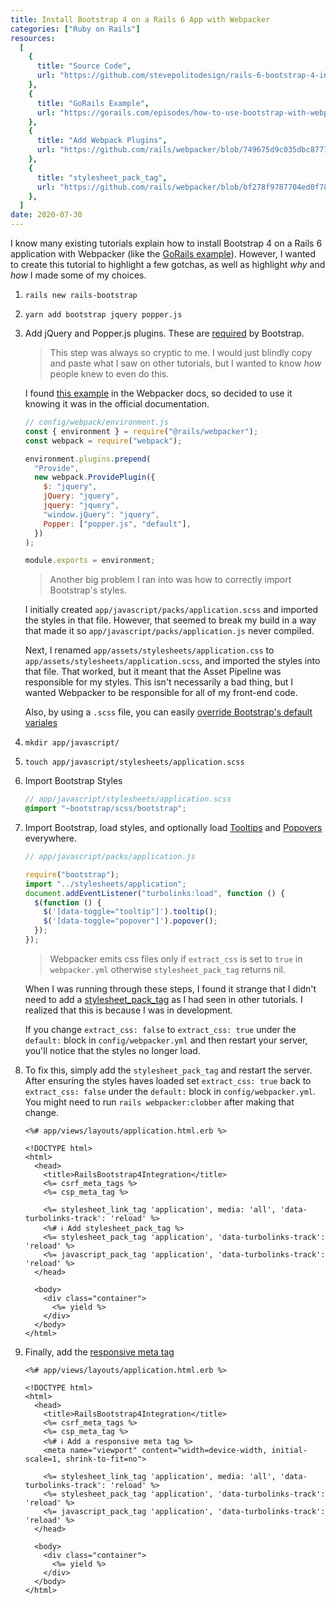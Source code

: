 ```yaml
---
title: Install Bootstrap 4 on a Rails 6 App with Webpacker
categories: ["Ruby on Rails"]
resources:
  [
    {
      title: "Source Code",
      url: "https://github.com/stevepolitodesign/rails-6-bootstrap-4-integration",
    },
    {
      title: "GoRails Example",
      url: "https://gorails.com/episodes/how-to-use-bootstrap-with-webpack-and-rails",
    },
    {
      title: "Add Webpack Plugins",
      url: "https://github.com/rails/webpacker/blob/749675d9c035dbc8777f718582e3e4804147e9e5/docs/webpack.md#plugins",
    },
    {
      title: "stylesheet_pack_tag",
      url: "https://github.com/rails/webpacker/blob/bf278f9787704ed0f78038ad7d36c008abc2edfd/docs/css.md#link-styles-from-your-rails-views",
    },
  ]
date: 2020-07-30
---
```


I know many existing tutorials explain how to install Bootstrap 4 on a Rails 6 application with Webpacker (like the [GoRails example](https://gorails.com/episodes/how-to-use-bootstrap-with-webpack-and-rails)). However, I wanted to create this tutorial to highlight a few gotchas, as well as highlight _why_ and _how_ I made some of my choices.

1. `rails new rails-bootstrap`
2. `yarn add bootstrap jquery popper.js`
3. Add jQuery and Popper.js plugins. These are [required](https://getbootstrap.com/docs/4.5/getting-started/introduction/#js) by Bootstrap.

   > This step was always so cryptic to me. I would just blindly copy and paste what I saw on other tutorials, but I wanted to know _how_ people knew to even do this.

   I found [this example](https://github.com/rails/webpacker/blob/749675d9c035dbc8777f718582e3e4804147e9e5/docs/webpack.md#plugins) in the Webpacker docs, so decided to use it knowing it was in the official documentation.

   ```js
   // config/webpack/environment.js
   const { environment } = require("@rails/webpacker");
   const webpack = require("webpack");

   environment.plugins.prepend(
     "Provide",
     new webpack.ProvidePlugin({
       $: "jquery",
       jQuery: "jquery",
       jquery: "jquery",
       "window.jQuery": "jquery",
       Popper: ["popper.js", "default"],
     })
   );

   module.exports = environment;
   ```

   > Another big problem I ran into was how to correctly import Bootstrap's styles.

   I initially created `app/javascript/packs/application.scss` and imported the styles in that file. However, that seemed to break my build in a way that made it so `app/javascript/packs/application.js` never compiled.

   Next, I renamed `app/assets/stylesheets/application.css` to `app/assets/stylesheets/application.scss`, and imported the styles into that file. That worked, but it meant that the Asset Pipeline was responsible for my styles. This isn't necessarily a bad thing, but I wanted Webpacker to be responsible for all of my front-end code.

   Also, by using a `.scss` file, you can easily [override Bootstrap's default variales](https://getbootstrap.com/docs/4.5/getting-started/theming/#variable-defaults)

4. `mkdir app/javascript/`
5. `touch app/javascript/stylesheets/application.scss`
6. Import Bootstrap Styles

   ```scss
   // app/javascript/stylesheets/application.scss
   @import "~bootstrap/scss/bootstrap";
   ```

7. Import Bootstrap, load styles, and optionally load [Tooltips](https://getbootstrap.com/docs/4.5/components/tooltips/#example-enable-tooltips-everywhere) and [Popovers](https://getbootstrap.com/docs/4.5/components/popovers/#example-enable-popovers-everywhere) everywhere.

   ```js
   // app/javascript/packs/application.js

   require("bootstrap");
   import "../stylesheets/application";
   document.addEventListener("turbolinks:load", function () {
     $(function () {
       $('[data-toggle="tooltip"]').tooltip();
       $('[data-toggle="popover"]').popover();
     });
   });
   ```

   > Webpacker emits css files only if `extract_css` is set to `true` in `webpacker.yml` otherwise `stylesheet_pack_tag` returns nil.

   When I was running through these steps, I found it strange that I didn't need to add a [stylesheet_pack_tag](https://github.com/rails/webpacker/blob/bf278f9787704ed0f78038ad7d36c008abc2edfd/docs/css.md#link-styles-from-your-rails-views) as I had seen in other tutorials. I realized that this is because I was in development.

   If you change `extract_css: false` to `extract_css: true` under the `default:` block in `config/webpacker.yml` and then restart your server, you'll notice that the styles no longer load.

8. To fix this, simply add the `stylesheet_pack_tag` and restart the server. After ensuring the styles haves loaded set `extract_css: true` back to `extract_css: false` under the `default:` block in `config/webpacker.yml`. You might need to run `rails webpacker:clobber` after making that change.

   ```erb
   <%# app/views/layouts/application.html.erb %>

   <!DOCTYPE html>
   <html>
     <head>
       <title>RailsBootstrap4Integration</title>
       <%= csrf_meta_tags %>
       <%= csp_meta_tag %>

       <%= stylesheet_link_tag 'application', media: 'all', 'data-turbolinks-track': 'reload' %>
       <%# ℹ️ Add stylesheet_pack_tag %>
       <%= stylesheet_pack_tag 'application', 'data-turbolinks-track': 'reload' %>
       <%= javascript_pack_tag 'application', 'data-turbolinks-track': 'reload' %>
     </head>

     <body>
       <div class="container">
         <%= yield %>
       </div>
     </body>
   </html>

   ```

9. Finally, add the [responsive meta tag](https://getbootstrap.com/docs/4.5/getting-started/introduction/#responsive-meta-tag)

   ```erb
   <%# app/views/layouts/application.html.erb %>

   <!DOCTYPE html>
   <html>
     <head>
       <title>RailsBootstrap4Integration</title>
       <%= csrf_meta_tags %>
       <%= csp_meta_tag %>
       <%# ℹ️ Add a responsive meta tag %>
       <meta name="viewport" content="width=device-width, initial-scale=1, shrink-to-fit=no">

       <%= stylesheet_link_tag 'application', media: 'all', 'data-turbolinks-track': 'reload' %>
       <%= stylesheet_pack_tag 'application', 'data-turbolinks-track': 'reload' %>
       <%= javascript_pack_tag 'application', 'data-turbolinks-track': 'reload' %>
     </head>

     <body>
       <div class="container">
         <%= yield %>
       </div>
     </body>
   </html>
   ```
